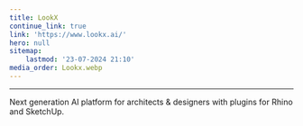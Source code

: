 ```yaml
---
title: LookX
continue_link: true
link: 'https://www.lookx.ai/'
hero: null
sitemap:
    lastmod: '23-07-2024 21:10'
media_order: Lookx.webp
---
```


---
Next generation AI platform for architects & designers with plugins for Rhino and SketchUp.